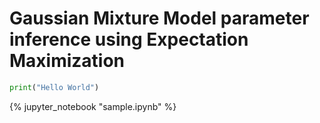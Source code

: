 # Gaussian Mixture Model parameter inference using Expectation Maximization

```python
print("Hello World")
```

{% jupyter_notebook "sample.ipynb" %}


